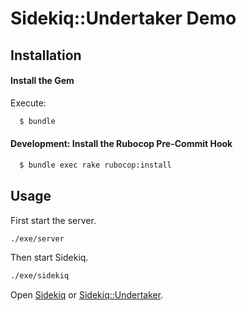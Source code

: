 # Sidekiq::Undertaker Demo

## Installation

#### Install the Gem

Execute:
````sh
  $ bundle
````

#### Development: Install the Rubocop Pre-Commit Hook

````sh
  $ bundle exec rake rubocop:install
````

## Usage

First start the server.
```sh
./exe/server
```

Then start Sidekiq.
```sh
./exe/sidekiq
```

Open [Sidekiq](http://localhost:8080/sidekiq/) or [Sidekiq::Undertaker](http://localhost:8080/sidekiq/undertaker/filter).
